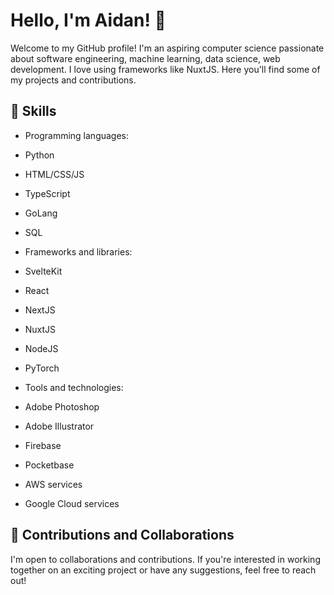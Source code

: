 # Hello, I'm Aidan! 👋

Welcome to my GitHub profile! I'm an aspiring computer science passionate about software engineering, machine learning, data science, web development. I love using frameworks like NuxtJS. Here you'll find some of my projects and contributions.

## 🌱 Skills

- Programming languages: 

- Python
- HTML/CSS/JS
- TypeScript
- GoLang
- SQL

- Frameworks and libraries: 

- SvelteKit
- React
- NextJS
- NuxtJS
- NodeJS
- PyTorch

- Tools and technologies: 

- Adobe Photoshop
- Adobe Illustrator
- Firebase
- Pocketbase
- AWS services
- Google Cloud services

## 🤝 Contributions and Collaborations

I'm open to collaborations and contributions. If you're interested in working together on an exciting project or have any suggestions, feel free to reach out!
